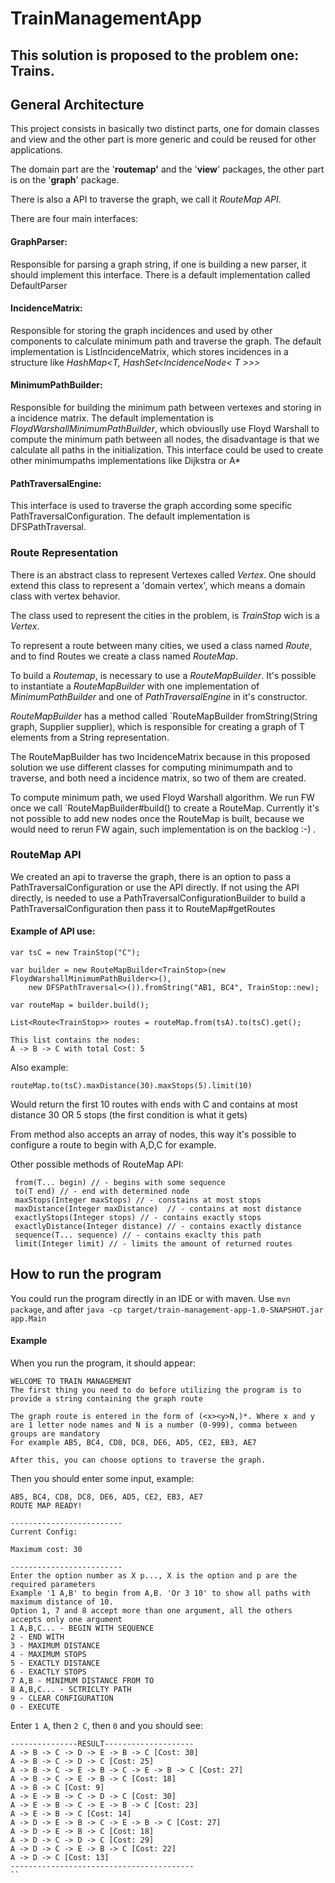 # TrainManagementApp

## This solution is proposed to the problem one: Trains.

## General Architecture 
This project consists in basically two distinct parts, one for domain classes and view and the other part is more generic and could be reused for other applications.

The domain part are the '**routemap'** and the '**view**' packages, the other part is on the '**graph**' package.

There is also a API to traverse the graph, we call it _RouteMap API_.

There are four main interfaces:

#### GraphParser: 
Responsible for parsing a graph string, if one is building a new parser, it should implement this interface.
There is a default implementation called DefaultParser
#### IncidenceMatrix: 
Responsible for storing the graph incidences and used by other components to calculate minimum path and traverse the graph.
The default implementation is ListIncidenceMatrix, which stores incidences in a structure like 
_HashMap<T, HashSet<IncidenceNode< T >>>_
#### MinimumPathBuilder:
Responsible for building the minimum path between vertexes and storing in a incidence matrix.
The default implementation is _FloydWarshallMinimumPathBuilder_, which obviouslly use Floyd Warshall to compute the minimum path between all nodes, the disadvantage is that we calculate all paths in the initialization. This interface could be used to create other minimumpaths implementations like Dijkstra or A*
#### PathTraversalEngine:
This interface is used to traverse the graph according some specific PathTraversalConfiguration. The default implementation is DFSPathTraversal.


### Route Representation
There is an abstract class to represent Vertexes called _Vertex_. One should extend this class to represent a 'domain vertex', which means a domain class with vertex behavior.

The class used to represent the cities in the problem, is _TrainStop_ wich is a _Vertex_.

To represent a route between many cities, we used a class named _Route_, and to find Routes we create a class named _RouteMap_.

To build a _Routemap_, is necessary to use a _RouteMapBuilder_. It's possible to instantiate a _RouteMapBuilder_ with one implementation of _MinimumPathBuilder_<T> and one of _PathTraversalEngine_<T> in it's constructor.

_RouteMapBuilder_ has a method called `RouteMapBuilder<T> fromString(String graph, Supplier<T> supplier), which is responsible for creating a graph of T elements from a String representation.

The RouteMapBuilder has two IncidenceMatrix because in this proposed solution we use different classes for computing minimumpath and to traverse, and both need a incidence matrix, so two of them are created.

To compute minimum path, we used Floyd Warshall algorithm. We run FW once we call `RouteMapBuilder#build() to create a RouteMap. Currently it's not possible to add new nodes once the RouteMap is built, because we would need to rerun FW again, such implementation is on the backlog :-) .

### RouteMap API

We created an api to traverse the graph, there is an option to pass a PathTraversalConfiguration or use the API directly.
If not using the API directly, is needed to use a PathTraversalConfigurationBuilder to build a PathTraversalConfiguration then pass it to RouteMap#getRoutes

#### Example of API use:

```var tsA = new TrainStop("A");
var tsC = new TrainStop("C");
    
var builder = new RouteMapBuilder<TrainStop>(new FloydWarshallMinimumPathBuilder<>(),
    new DFSPathTraversal<>()).fromString("AB1, BC4", TrainStop::new);

var routeMap = builder.build();

List<Route<TrainStop>> routes = routeMap.from(tsA).to(tsC).get();

This list contains the nodes:
A -> B -> C with total Cost: 5
```
Also example:
```
routeMap.to(tsC).maxDistance(30).maxStops(5).limit(10)
```

Would return the first 10 routes with ends with C and contains at most distance 30 OR 5 stops (the first condition is what it gets)

From method also accepts an array of nodes, this way it's possible to configure a route to begin with A,D,C for example.

Other possible methods of RouteMap API:

```
 from(T... begin) // - begins with some sequence
 to(T end) // - end with determined node
 maxStops(Integer maxStops) // - constains at most stops
 maxDistance(Integer maxDistance)  // - contains at most distance
 exactlyStops(Integer stops) // - contains exactly stops
 exactlyDistance(Integer distance) // - contains exactly distance
 sequence(T... sequence) // - contains exaclty this path
 limit(Integer limit) // - limits the amount of returned routes
```

## How to run the program
You could run the program directly in an IDE or with maven.
Use `mvn package`, and after `java -cp target/train-management-app-1.0-SNAPSHOT.jar app.Main`

#### Example

When you run the program, it should appear:
```
WELCOME TO TRAIN MANAGEMENT
The first thing you need to do before utilizing the program is to provide a string containing the graph route

The graph route is entered in the form of (<x><y>N,)*. Where x and y are 1 letter node names and N is a number (0-999), comma between groups are mandatory
For example AB5, BC4, CD8, DC8, DE6, AD5, CE2, EB3, AE7

After this, you can choose options to traverse the graph. 
```
Then you should enter some input, example:
```
AB5, BC4, CD8, DC8, DE6, AD5, CE2, EB3, AE7
ROUTE MAP READY!

-------------------------
Current Config:

Maximum cost: 30

-------------------------
Enter the option number as X p..., X is the option and p are the required parameters
Example '1 A,B' to begin from A,B. 'Or 3 10' to show all paths with maximum distance of 10.
Option 1, 7 and 8 accept more than one argument, all the others accepts only one argument
1 A,B,C... - BEGIN WITH SEQUENCE
2 - END WITH
3 - MAXIMUM DISTANCE
4 - MAXIMUM STOPS
5 - EXACTLY DISTANCE
6 - EXACTLY STOPS
7 A,B - MINIMUM DISTANCE FROM TO
8 A,B,C... - SCTRICLTY PATH
9 - CLEAR CONFIGURATION
0 - EXECUTE
```

Enter `1 A`, then `2 C`, then `0` and you should see:

```
---------------RESULT--------------------
A -> B -> C -> D -> E -> B -> C [Cost: 30]
A -> B -> C -> D -> C [Cost: 25]
A -> B -> C -> E -> B -> C -> E -> B -> C [Cost: 27]
A -> B -> C -> E -> B -> C [Cost: 18]
A -> B -> C [Cost: 9]
A -> E -> B -> C -> D -> C [Cost: 30]
A -> E -> B -> C -> E -> B -> C [Cost: 23]
A -> E -> B -> C [Cost: 14]
A -> D -> E -> B -> C -> E -> B -> C [Cost: 27]
A -> D -> E -> B -> C [Cost: 18]
A -> D -> C -> D -> C [Cost: 29]
A -> D -> C -> E -> B -> C [Cost: 22]
A -> D -> C [Cost: 13]
-----------------------------------------
``
